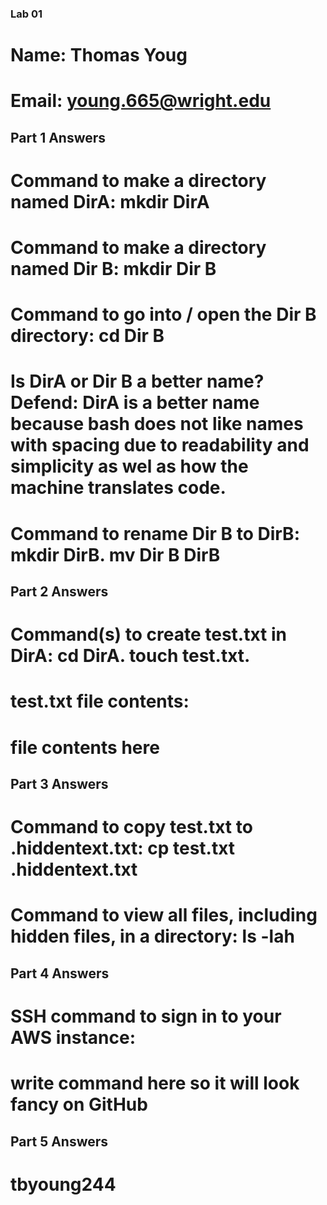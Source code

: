 ### Lab 01
# Name: Thomas Youg
# Email: young.665@wright.edu
## Part 1 Answers
# Command to make a directory named DirA: mkdir DirA
# Command to make a directory named Dir B: mkdir Dir B
# Command to go into / open the Dir B directory: cd Dir B
# Is DirA or Dir B a better name? Defend: DirA is a better name because bash does not like names with spacing due to readability and simplicity as wel as how the machine translates code.
# Command to rename Dir B to DirB: mkdir DirB. mv Dir B DirB
## Part 2 Answers
# Command(s) to create test.txt in DirA: cd DirA. touch test.txt.
# test.txt file contents: 
# **file contents here**
## Part 3 Answers
# Command to copy test.txt to .hiddentext.txt: cp test.txt .hiddentext.txt
# Command to view all files, including hidden files, in a directory: ls -lah
## Part 4 Answers
# SSH command to sign in to your AWS instance: 
# **write command here so it will look fancy on GitHub**
## Part 5 Answers
# tbyoung244
